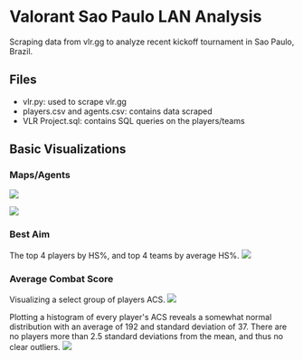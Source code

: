 # Valorant Sao Paulo LAN Analysis
Scraping data from vlr.gg to analyze recent kickoff tournament in Sao Paulo, Brazil.

## Files
- vlr.py: used to scrape vlr.gg
- players.csv and agents.csv: contains data scraped
- VLR Project.sql: contains SQL queries on the players/teams

## Basic Visualizations
### Maps/Agents
![](https://github.com/kxmii/VLR-Analysis-Project/blob/main/visualizations/mappick.gif)

![](https://github.com/kxmii/VLR-Analysis-Project/blob/main/visualizations/agents.gif)

### Best Aim
The top 4 players by HS%, and top 4 teams by average HS%.
![](https://github.com/kxmii/VLR-Analysis-Project/blob/main/visualizations/hspercent.gif)

### Average Combat Score
Visualizing a select group of players ACS.
![](https://github.com/kxmii/VLR-Analysis-Project/blob/main/visualizations/individualacs.gif)

Plotting a histogram of every player's ACS reveals a somewhat normal distribution with an average of 192 and standard deviation of 37. There are no players more than 2.5 standard deviations from the mean, and thus no clear outliers.
![](https://github.com/kxmii/VLR-Analysis-Project/blob/main/visualizations/histogramacs.gif)
